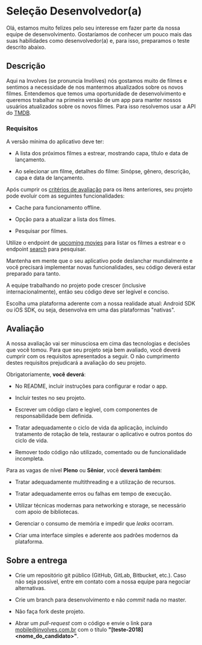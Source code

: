 # Seleção Desenvolvedor(a)

Olá, estamos muito felizes pelo seu interesse em fazer parte da nossa equipe de desenvolvimento. Gostaríamos de conhecer um pouco mais das suas habilidades como desenvolvedor(a) e, para isso, preparamos o teste descrito abaixo.

## Descrição

Aqui na Involves (se pronuncia Invôlves) nós gostamos muito de filmes e sentimos a necessidade de nos mantermos atualizados sobre os novos filmes. Entendemos que temos uma oportunidade de desenvolvimento e queremos trabalhar na primeira versão de um app para manter nossos usuários atualizados sobre os novos filmes. Para isso resolvemos usar a API do [TMDB](https://www.themoviedb.org/documentation/api?language=pt).

### Requisitos

A versão mínima do aplicativo deve ter:

- A lista dos próximos filmes a estrear, mostrando capa, título e data de lançamento.

- Ao selecionar um filme, detalhes do filme: Sinópse, gênero, descrição, capa e data de lançamento.

Após cumprir os [critérios de avaliação](#avalia%C3%A7%C3%A3o) para os itens anteriores, seu projeto pode evoluir com as seguintes funcionalidades:

- Cache para funcionamento offline.

- Opção para a atualizar a lista dos filmes.

- Pesquisar por filmes.

Utilize o endpoint de [upcoming movies](https://developers.themoviedb.org/3/movies/get-upcoming) para listar os filmes a estrear e o endpoint [search](https://developers.themoviedb.org/3/search/search-movies) para pesquisar.

Mantenha em mente que o seu aplicativo pode deslanchar mundialmente e você precisará implementar novas funcionalidades, seu código deverá estar preparado para tanto. 

A equipe trabalhando no projeto pode crescer (inclusive internacionalmente), então seu código deve ser legível e conciso.

Escolha uma plataforma aderente com a nossa realidade atual: Android SDK ou iOS SDK, ou seja, desenvolva em uma das plataformas "nativas".


## Avaliação

A nossa avaliação vai ser minusciosa em cima das tecnologias e decisões que você tomou. Para que seu projeto seja bem avaliado, você deverá cumprir com os requisitos apresentados a seguir. O não cumprimento destes requisitos prejudicará a avaliação do seu projeto.

Obrigatoriamente, **você deverá**:

- No README, incluir instruções para configurar e rodar o app.

- Incluir testes no seu projeto.

- Escrever um código claro e legível, com componentes de responsabilidade bem definida.

- Tratar adequadamente o ciclo de vida da aplicação, incluindo tratamento de rotação de tela, restaurar o aplicativo e outros pontos do ciclo de vida.

- Remover todo código não utilizado, comentado ou de funcionalidade incompleta.

Para as vagas de nível **Pleno** ou **Sênior**, você **deverá também**:

- Tratar adequadamente multithreading e a utilização de recursos.

- Tratar adequadamente erros ou falhas em tempo de execução.

- Utilizar técnicas modernas para networking e storage, se necessário com apoio de bibliotecas.

- Gerenciar o consumo de memória e impedir que _leaks_ ocorram.

- Criar uma interface simples e aderente aos padrões modernos da plataforma.

## Sobre a entrega

- Crie um repositório git público (GitHub, GitLab, Bitbucket, etc.). Caso não seja possível, entre em contato com a nossa equipe para negociar alternativas.


- Crie um branch para desenvolvimento e não _commit_ nada no master.

- Não faça fork deste projeto.

- Abrar um _pull-request_ com o código e envie o link para mobile@involves.com.br com o título **"[teste-2018] <nome_do_candidato>"**.
